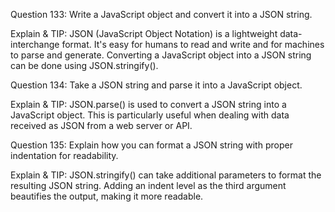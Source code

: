 Question 133: Write a JavaScript object and convert it into a JSON string.

Explain & TIP: JSON (JavaScript Object Notation) is a lightweight data-interchange format. It's easy for humans to read and write and for machines to parse and generate. Converting a JavaScript object into a JSON string can be done using JSON.stringify().


Question 134: Take a JSON string and parse it into a JavaScript object.

Explain & TIP: JSON.parse() is used to convert a JSON string into a JavaScript object. This is particularly useful when dealing with data received as JSON from a web server or API.


Question 135: Explain how you can format a JSON string with proper indentation for readability.

Explain & TIP: JSON.stringify() can take additional parameters to format the resulting JSON string. Adding an indent level as the third argument beautifies the output, making it more readable.